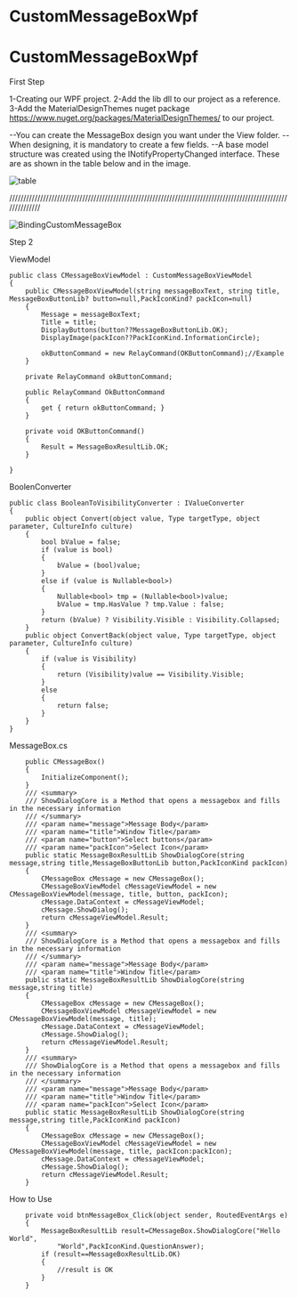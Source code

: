 # CustomMessageBoxWpf

# CustomMessageBoxWpf


First Step

1-Creating our WPF project.
2-Add the lib dll to our project as a reference.
3-Add the MaterialDesignThemes nuget package https://www.nuget.org/packages/MaterialDesignThemes/ to our project.

--You can create the MessageBox design you want under the View folder.
--When designing, it is mandatory to create a few fields.
--A base model structure was created using the INotifyPropertyChanged interface. These are as shown in the table below and in the image.

![table](https://user-images.githubusercontent.com/100942011/225893771-704c64f6-9450-4365-89da-7eb63141f0de.jpg)

//////////////////////////////////////////////////////////////////////////////////////////////////////////////

![BindingCustomMessageBox](https://user-images.githubusercontent.com/100942011/225893820-c2865f6f-8e9e-4628-9173-90700e990bcb.jpg)


Step 2

ViewModel

    public class CMessageBoxViewModel : CustomMessageBoxViewModel
    {
        public CMessageBoxViewModel(string messageBoxText, string title, MessageBoxButtonLib? button=null,PackIconKind? packIcon=null)
        {
            Message = messageBoxText;
            Title = title;
            DisplayButtons(button??MessageBoxButtonLib.OK);
            DisplayImage(packIcon??PackIconKind.InformationCircle);

            okButtonCommand = new RelayCommand(OKButtonCommand);//Example
        }

        private RelayCommand okButtonCommand;

        public RelayCommand OkButtonCommand
        {
            get { return okButtonCommand; }
        }

        private void OKButtonCommand()
        {
            Result = MessageBoxResultLib.OK;
        }

    }


BoolenConverter

    public class BooleanToVisibilityConverter : IValueConverter
    {
        public object Convert(object value, Type targetType, object parameter, CultureInfo culture)
        {
            bool bValue = false;
            if (value is bool)
            {
                bValue = (bool)value;
            }
            else if (value is Nullable<bool>)
            {
                Nullable<bool> tmp = (Nullable<bool>)value;
                bValue = tmp.HasValue ? tmp.Value : false;
            }
            return (bValue) ? Visibility.Visible : Visibility.Collapsed;
        }
        public object ConvertBack(object value, Type targetType, object parameter, CultureInfo culture)
        {
            if (value is Visibility)
            {
                return (Visibility)value == Visibility.Visible;
            }
            else
            {
                return false;
            }
        }
    }



MessageBox.cs


        public CMessageBox()
        {
            InitializeComponent();
        }
        /// <summary>
        /// ShowDialogCore is a Method that opens a messagebox and fills in the necessary information
        /// </summary>
        /// <param name="message">Message Body</param>
        /// <param name="title">Window Title</param>
        /// <param name="button">Select buttons</param>
        /// <param name="packIcon">Select Icon</param>
        public static MessageBoxResultLib ShowDialogCore(string message,string title,MessageBoxButtonLib button,PackIconKind packIcon)
        {
            CMessageBox cMessage = new CMessageBox();
            CMessageBoxViewModel cMessageViewModel = new CMessageBoxViewModel(message, title, button, packIcon);
            cMessage.DataContext = cMessageViewModel;
            cMessage.ShowDialog();
            return cMessageViewModel.Result;
        }
        /// <summary>
        /// ShowDialogCore is a Method that opens a messagebox and fills in the necessary information
        /// </summary>
        /// <param name="message">Message Body</param>
        /// <param name="title">Window Title</param>
        public static MessageBoxResultLib ShowDialogCore(string message,string title)
        {
            CMessageBox cMessage = new CMessageBox();
            CMessageBoxViewModel cMessageViewModel = new CMessageBoxViewModel(message, title);
            cMessage.DataContext = cMessageViewModel;
            cMessage.ShowDialog();
            return cMessageViewModel.Result;
        }
        /// <summary>
        /// ShowDialogCore is a Method that opens a messagebox and fills in the necessary information
        /// </summary>
        /// <param name="message">Message Body</param>
        /// <param name="title">Window Title</param>
        /// <param name="packIcon">Select Icon</param>
        public static MessageBoxResultLib ShowDialogCore(string message,string title,PackIconKind packIcon)
        {
            CMessageBox cMessage = new CMessageBox();
            CMessageBoxViewModel cMessageViewModel = new CMessageBoxViewModel(message, title, packIcon:packIcon);
            cMessage.DataContext = cMessageViewModel;
            cMessage.ShowDialog();
            return cMessageViewModel.Result;
        }


How to Use

        private void btnMessageBox_Click(object sender, RoutedEventArgs e)
        {
            MessageBoxResultLib result=CMessageBox.ShowDialogCore("Hello World",
                "World",PackIconKind.QuestionAnswer);
            if (result==MessageBoxResultLib.OK)
            {
                //result is OK
            }
        }
